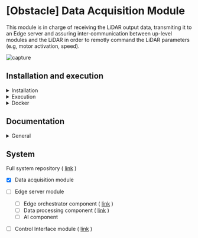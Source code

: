 # [Obstacle] Data Acquisition Module

This module is in charge of receiving the LiDAR output data, transmiting it to an Edge server and assuring inter-communication between up-level modules and the LiDAR in order to remotly command the LiDAR parameters (e.g, motor activation, speed).
 
![capture](https://user-images.githubusercontent.com/80487132/220365897-bfaf5de9-b103-4b8c-b224-64be1a14131a.png)

## Installation and execution

<details><summary>Installation</summary>

Simply run the script file
```
./install.sh
```
In the program directory.

</details>
<details><summary>Execution</summary>

Simply run by the command
```
./run.sh
```

</details>
<details><summary>Docker</summary>

You can use a docker image with:

```
cd docker
./build.sh
./run.sh
```

</details>

## Documentation

<details><summary>General</summary>

- The more important parameters could be changed in the ```config``` JSON file.

</details>

## System

Full system repository ( [link](https://github.com/nsviel/Obstacle_detection_system) )
- [x] Data acquisition module
- [ ] Edge server module
  - [ ] Edge orchestrator component ( [link](https://github.com/nsviel/-Obstacle-Edge_orchestrator_component) )
  - [ ] Data processing component ( [link](https://github.com/nsviel/-Obstacle-Data_processing_component) )
  - [ ] AI component
- [ ] Control Interface module ( [link](https://github.com/nsviel/-Obstacle-Control_interface_module) )



